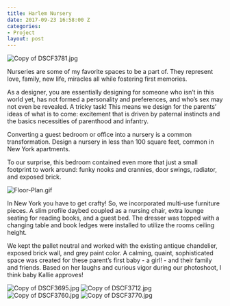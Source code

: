 ```yaml
---
title: Harlem Nursery
date: 2017-09-23 16:58:00 Z
categories:
- Project
layout: post
---
```


![Copy of DSCF3781.jpg](/uploads/Copy%20of%20DSCF3781.jpg)

Nurseries are some of my favorite spaces to be a part of. They represent love, family, new life, miracles all while fostering first memories. 
 
As a designer, you are essentially designing for someone who isn’t in this world yet, has not formed a personality and preferences, and who’s sex may not even be revealed. A tricky task! This means we design for the parents’ ideas of what is to come: excitement that is driven by paternal instincts and the basics necessities of parenthood and infantry.
 
Converting a guest bedroom or office into a nursery is a common transformation. Design a nursery in less than 100 square feet, common in New York apartments.
 
To our surprise, this bedroom contained even more that just a small footprint to work around: funky nooks and crannies, door swings, radiator, and exposed brick.  

![Floor-Plan.gif](/uploads/Floor-Plan.gif)

In New York you have to get crafty! So, we incorporated multi-use furniture pieces. A slim profile daybed coupled as a nursing chair, extra lounge seating for reading books, and a guest bed. The dresser was topped with a changing table and book ledges were installed to utilize the rooms ceiling height. 
 
We kept the pallet neutral and worked with the existing antique chandelier, exposed brick wall, and grey paint color. A calming, quaint, sophisticated space was created for these parent’s first baby - a girl! - and their family and friends. Based on her laughs and curious vigor during our photoshoot, I think baby Kallie approves! 

![Copy of DSCF3695.jpg](/uploads/Copy%20of%20DSCF3695.jpg)
![Copy of DSCF3712.jpg](/uploads/Copy%20of%20DSCF3712.jpg)
![Copy of DSCF3760.jpg](/uploads/Copy%20of%20DSCF3760.jpg)
![Copy of DSCF3770.jpg](/uploads/Copy%20of%20DSCF3770.jpg)


